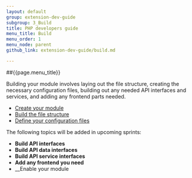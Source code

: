 ```yaml
---
layout: default
group: extension-dev-guide
subgroup: 3_Build
title: PHP developers guide
menu_title: Build
menu_order: 1
menu_node: parent
github_link: extension-dev-guide/build.md

---
```


##{{page.menu_title}}

Building your module involves laying out the file structure, creating the necessary configuration files, building out any needed API interfaces and services, and adding any frontend parts needed.


* [Create your module](create_module.html)
* [Build the file structure](create_module.html#create-module-file-structure)
* [Define your configuration files](required-configuration-files.html)

The following topics will be added in upcoming sprints:

* __Build API interfaces__
* __Build API data interfaces__
* __Build API service interfaces__
* __Add any frontend you need__
* __Enable your module